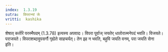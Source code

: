 ```yaml
---
index:  1.3.19
sutra:  विपराभ्यां जेः
vritti:  kashika 
---
```


शेषात् कर्तरि परस्मैपदम् (1.3.78) इत्यस्य अपवादः। विपरा पूर्वाज् जयतेर् धातोरात्मनेपदं भवति। विजयते। पराजयते। विपराशब्दावुपसर्गौ गृह्येते साहचर्यत्। तेन इह न भवति, बहुवि जयति वनम्, परा जयति सेना इति।

